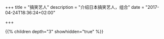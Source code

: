 +++
title = "搞笑艺人"
description = "介绍日本搞笑艺人，组合"
date = "2017-04-24T18:36:24+02:00"

+++

{{% children depth="3" showhidden="true" %}}
